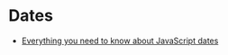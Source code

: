# Dates

* [Everything you need to know about JavaScript dates](https://css-tricks.com/everything-you-need-to-know-about-date-in-javascript/)

